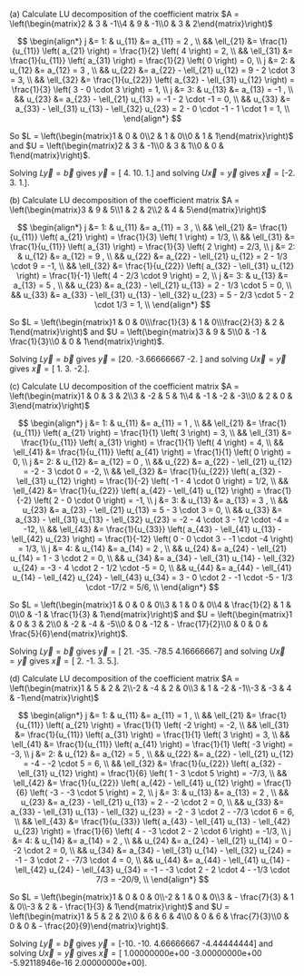 (a) Calculate LU decomposition of the coefficient matrix $A = \left(\begin{matrix}2 & 3 & -1\\4 & 9 & -1\\0 & 3 & 2\end{matrix}\right)$

$$ \begin{align*} 
    j &= 1: &     u_{11} &= a_{11} = 2 , \\ 
            && \ell_{21} &= \frac{1}{u_{11}} \left( a_{21} \right) = \frac{1}{2} \left( 4 \right) = 2, \\ 
            && \ell_{31} &= \frac{1}{u_{11}} \left( a_{31} \right) = \frac{1}{2} \left( 0 \right) = 0, \\ 
    j &= 2: &     u_{12} &= a_{12} = 3 , \\ 
               && u_{22} &= a_{22} - \ell_{21} u_{12} = 9 - 2 \cdot 3 = 3, \\ 
            && \ell_{32} &= \frac{1}{u_{22}} \left( a_{32} - \ell_{31} u_{12} \right) = \frac{1}{3} \left( 3 - 0 \cdot 3 \right) = 1, \\ 
    j &= 3: &     u_{13} &= a_{13} = -1 , \\ 
               && u_{23} &= a_{23} - \ell_{21} u_{13} = -1 - 2 \cdot -1 = 0, \\ 
               && u_{33} &= a_{33} - \ell_{31} u_{13} - \ell_{32} u_{23} = 2 - 0 \cdot -1 - 1 \cdot 1 = 1, \\ 
\end{align*} $$ 

So $L = \left(\begin{matrix}1 & 0 & 0\\2 & 1 & 0\\0 & 1 & 1\end{matrix}\right)$ and $U = \left(\begin{matrix}2 & 3 & -1\\0 & 3 & 1\\0 & 0 & 1\end{matrix}\right)$. 

Solving $L \vec{y} = \vec{b}$ gives $\vec{y} = \mathtt{\text{[ 4. 10.  1.]}}$ and solving $U \vec{x} = \vec{y}$ gives $\vec{x} = \mathtt{\text{[-2.  3.  1.]}}$.

(b) Calculate LU decomposition of the coefficient matrix $A = \left(\begin{matrix}3 & 9 & 5\\1 & 2 & 2\\2 & 4 & 5\end{matrix}\right)$

$$ \begin{align*} 
    j &= 1: &     u_{11} &= a_{11} = 3 , \\ 
            && \ell_{21} &= \frac{1}{u_{11}} \left( a_{21} \right) = \frac{1}{3} \left( 1 \right) = 1/3, \\ 
            && \ell_{31} &= \frac{1}{u_{11}} \left( a_{31} \right) = \frac{1}{3} \left( 2 \right) = 2/3, \\ 
    j &= 2: &     u_{12} &= a_{12} = 9 , \\ 
               && u_{22} &= a_{22} - \ell_{21} u_{12} = 2 - 1/3 \cdot 9 = -1, \\ 
            && \ell_{32} &= \frac{1}{u_{22}} \left( a_{32} - \ell_{31} u_{12} \right) = \frac{1}{-1} \left( 4 - 2/3 \cdot 9 \right) = 2, \\ 
    j &= 3: &     u_{13} &= a_{13} = 5 , \\ 
               && u_{23} &= a_{23} - \ell_{21} u_{13} = 2 - 1/3 \cdot 5 = 0, \\ 
               && u_{33} &= a_{33} - \ell_{31} u_{13} - \ell_{32} u_{23} = 5 - 2/3 \cdot 5 - 2 \cdot 1/3 = 1, \\ 
\end{align*} $$ 

So $L = \left(\begin{matrix}1 & 0 & 0\\\frac{1}{3} & 1 & 0\\\frac{2}{3} & 2 & 1\end{matrix}\right)$ and $U = \left(\begin{matrix}3 & 9 & 5\\0 & -1 & \frac{1}{3}\\0 & 0 & 1\end{matrix}\right)$. 

Solving $L \vec{y} = \vec{b}$ gives $\vec{y} = \mathtt{\text{[20.         -3.66666667 -2.        ]}}$ and solving $U \vec{x} = \vec{y}$ gives $\vec{x} = \mathtt{\text{[ 1.  3. -2.]}}$.

(c) Calculate LU decomposition of the coefficient matrix $A = \left(\begin{matrix}1 & 0 & 3 & 2\\3 & -2 & 5 & 1\\4 & -1 & -2 & -3\\0 & 2 & 0 & 3\end{matrix}\right)$

$$ \begin{align*} 
    j &= 1: &     u_{11} &= a_{11} = 1 , \\ 
            && \ell_{21} &= \frac{1}{u_{11}} \left( a_{21} \right) = \frac{1}{1} \left( 3 \right) = 3, \\ 
            && \ell_{31} &= \frac{1}{u_{11}} \left( a_{31} \right) = \frac{1}{1} \left( 4 \right) = 4, \\ 
            && \ell_{41} &= \frac{1}{u_{11}} \left( a_{41} \right) = \frac{1}{1} \left( 0 \right) = 0, \\ 
    j &= 2: &     u_{12} &= a_{12} = 0 , \\ 
               && u_{22} &= a_{22} - \ell_{21} u_{12} = -2 - 3 \cdot 0 = -2, \\ 
            && \ell_{32} &= \frac{1}{u_{22}} \left( a_{32} - \ell_{31} u_{12} \right) = \frac{1}{-2} \left( -1 - 4 \cdot 0 \right) = 1/2, \\ 
            && \ell_{42} &= \frac{1}{u_{22}} \left( a_{42} - \ell_{41} u_{12} \right) = \frac{1}{-2} \left( 2 - 0 \cdot 0 \right) = -1, \\ 
    j &= 3: &     u_{13} &= a_{13} = 3 , \\ 
               && u_{23} &= a_{23} - \ell_{21} u_{13} = 5 - 3 \cdot 3 = 0, \\ 
               && u_{33} &= a_{33} - \ell_{31} u_{13} - \ell_{32} u_{23} = -2 - 4 \cdot 3 - 1/2 \cdot -4 = -12, \\ 
            && \ell_{43} &= \frac{1}{u_{33}} \left( a_{43} - \ell_{41} u_{13} - \ell_{42} u_{23} \right) = \frac{1}{-12} \left( 0 - 0 \cdot 3 - -1 \cdot -4 \right) = 1/3, \\ 
    j &= 4: &     u_{14} &= a_{14} = 2 , \\ 
               && u_{24} &= a_{24} - \ell_{21} u_{14} = 1 - 3 \cdot 2 = 0, \\ 
               && u_{34} &= a_{34} - \ell_{31} u_{14} - \ell_{32} u_{24} = -3 - 4 \cdot 2 - 1/2 \cdot -5 = 0, \\ 
               && u_{44} &= a_{44} - \ell_{41} u_{14} - \ell_{42} u_{24} - \ell_{43} u_{34} = 3 - 0 \cdot 2 - -1 \cdot -5 - 1/3 \cdot -17/2 = 5/6, \\ 
\end{align*} $$ 

So $L = \left(\begin{matrix}1 & 0 & 0 & 0\\3 & 1 & 0 & 0\\4 & \frac{1}{2} & 1 & 0\\0 & -1 & \frac{1}{3} & 1\end{matrix}\right)$ and $U = \left(\begin{matrix}1 & 0 & 3 & 2\\0 & -2 & -4 & -5\\0 & 0 & -12 & - \frac{17}{2}\\0 & 0 & 0 & \frac{5}{6}\end{matrix}\right)$. 

Solving $L \vec{y} = \vec{b}$ gives $\vec{y} = \mathtt{\text{[ 21.         -35.         -78.5          4.16666667]}}$ and solving $U \vec{x} = \vec{y}$ gives $\vec{x} = \mathtt{\text{[ 2. -1.  3.  5.]}}$.

(d) Calculate LU decomposition of the coefficient matrix $A = \left(\begin{matrix}1 & 5 & 2 & 2\\-2 & -4 & 2 & 0\\3 & 1 & -2 & -1\\-3 & -3 & 4 & -1\end{matrix}\right)$

$$ \begin{align*} 
    j &= 1: &     u_{11} &= a_{11} = 1 , \\ 
            && \ell_{21} &= \frac{1}{u_{11}} \left( a_{21} \right) = \frac{1}{1} \left( -2 \right) = -2, \\ 
            && \ell_{31} &= \frac{1}{u_{11}} \left( a_{31} \right) = \frac{1}{1} \left( 3 \right) = 3, \\ 
            && \ell_{41} &= \frac{1}{u_{11}} \left( a_{41} \right) = \frac{1}{1} \left( -3 \right) = -3, \\ 
    j &= 2: &     u_{12} &= a_{12} = 5 , \\ 
               && u_{22} &= a_{22} - \ell_{21} u_{12} = -4 - -2 \cdot 5 = 6, \\ 
            && \ell_{32} &= \frac{1}{u_{22}} \left( a_{32} - \ell_{31} u_{12} \right) = \frac{1}{6} \left( 1 - 3 \cdot 5 \right) = -7/3, \\ 
            && \ell_{42} &= \frac{1}{u_{22}} \left( a_{42} - \ell_{41} u_{12} \right) = \frac{1}{6} \left( -3 - -3 \cdot 5 \right) = 2, \\ 
    j &= 3: &     u_{13} &= a_{13} = 2 , \\ 
               && u_{23} &= a_{23} - \ell_{21} u_{13} = 2 - -2 \cdot 2 = 0, \\ 
               && u_{33} &= a_{33} - \ell_{31} u_{13} - \ell_{32} u_{23} = -2 - 3 \cdot 2 - -7/3 \cdot 6 = 6, \\ 
            && \ell_{43} &= \frac{1}{u_{33}} \left( a_{43} - \ell_{41} u_{13} - \ell_{42} u_{23} \right) = \frac{1}{6} \left( 4 - -3 \cdot 2 - 2 \cdot 6 \right) = -1/3, \\ 
    j &= 4: &     u_{14} &= a_{14} = 2 , \\ 
               && u_{24} &= a_{24} - \ell_{21} u_{14} = 0 - -2 \cdot 2 = 0, \\ 
               && u_{34} &= a_{34} - \ell_{31} u_{14} - \ell_{32} u_{24} = -1 - 3 \cdot 2 - -7/3 \cdot 4 = 0, \\ 
               && u_{44} &= a_{44} - \ell_{41} u_{14} - \ell_{42} u_{24} - \ell_{43} u_{34} = -1 - -3 \cdot 2 - 2 \cdot 4 - -1/3 \cdot 7/3 = -20/9, \\ 
\end{align*} $$ 

So $L = \left(\begin{matrix}1 & 0 & 0 & 0\\-2 & 1 & 0 & 0\\3 & - \frac{7}{3} & 1 & 0\\-3 & 2 & - \frac{1}{3} & 1\end{matrix}\right)$ and $U = \left(\begin{matrix}1 & 5 & 2 & 2\\0 & 6 & 6 & 4\\0 & 0 & 6 & \frac{7}{3}\\0 & 0 & 0 & - \frac{20}{9}\end{matrix}\right)$. 

Solving $L \vec{y} = \vec{b}$ gives $\vec{y} = \mathtt{\text{[-10.         -10.           4.66666667  -4.44444444]}}$ and solving $U \vec{x} = \vec{y}$ gives $\vec{x} = \mathtt{\text{[ 1.00000000e+00 -3.00000000e+00 -5.92118946e-16  2.00000000e+00]}}$.

